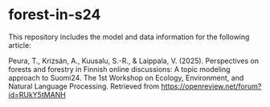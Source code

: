 # forest-in-s24
This repository includes the model and data information for the following article:

Peura, T., Krizsán, A., Kuusalu, S.-R., & Laippala, V. (2025). Perspectives on forests and forestry in Finnish online discussions: A topic modeling approach to Suomi24. The 1st Workshop on Ecology, Environment, and Natural Language Processing. Retrieved from https://openreview.net/forum?id=RUkY5tMANH

